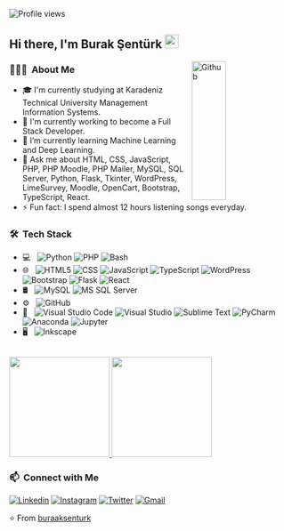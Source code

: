 ![Profile views](https://komarev.com/ghpvc/?username=buraaksenturk&color=blue)
## Hi there, I'm Burak Şentürk <img src="https://media.giphy.com/media/hvRJCLFzcasrR4ia7z/giphy.gif" width="25px">
<img width="35%" height="250px" align="right" alt="Github" src="https://media4.giphy.com/media/iIqmM5tTjmpOB9mpbn/giphy.gif" />

### 👨🏻‍💻 &nbsp;About Me

- 🎓 I'm currently studying at Karadeniz Technical University Management Information Systems.
- 🔭 I'm currently working to become a Full Stack Developer.
- 🌱 I’m currently learning Machine Learning and Deep Learning.
- 💬 Ask me about HTML, CSS, JavaScript, PHP, PHP Moodle, PHP Mailer, MySQL, SQL Server, Python, Flask, Tkinter, WordPress, LimeSurvey, Moodle, OpenCart, Bootstrap, TypeScript, React.
- ⚡ Fun fact: I spend almost 12 hours listening songs everyday.

### 🛠 &nbsp;Tech Stack

- 💻 &nbsp;
  ![Python](https://img.shields.io/badge/-Python-333333?style=flat&logo=python)
  ![PHP](https://img.shields.io/badge/-PHP-333333?style=flat&logo=php)
  ![Bash](https://img.shields.io/badge/-Bash%20Script-333333?style=flat&logo=GNU-Bash&logoColor=white)
- 🌐 &nbsp;
  ![HTML5](https://img.shields.io/badge/-HTML5-333333?style=flat&logo=HTML5)
  ![CSS](https://img.shields.io/badge/-CSS-333333?style=flat&logo=CSS3&logoColor=1572B6)
  ![JavaScript](https://img.shields.io/badge/-JavaScript-333333?style=flat&logo=javascript)
  ![TypeScript](https://img.shields.io/badge/-TypeScript-333333?style=flat&logo=typescript)
  ![WordPress](https://img.shields.io/badge/-WordPress-333333?style=flat&logo=wordpress)
  ![Bootstrap](https://img.shields.io/badge/-Bootstrap-333333?style=flat&logo=bootstrap&logoColor=563D7C)
  ![Flask](https://img.shields.io/badge/-Flask-333333?style=flat&logo=flask)
  ![React](https://img.shields.io/badge/-React-333333?style=flat&logo=react)
- 🛢 &nbsp;
  ![MySQL](https://img.shields.io/badge/-MySQL-333333?style=flat&logo=mysql)
  ![MS SQL Server](https://img.shields.io/badge/-MS%20SQL%20Server-333333?style=flat&logo=Microsoft-SQL-Server)
- ⚙️ &nbsp;
  ![GitHub](https://img.shields.io/badge/-GitHub-333333?style=flat&logo=github)
- 🔧 &nbsp;
  ![Visual Studio Code](https://img.shields.io/badge/-Visual%20Studio%20Code-333333?style=flat&logo=visual-studio-code&logoColor=007ACC)
  ![Visual Studio](https://img.shields.io/badge/-Visual%20Studio-333333?style=flat&logo=visual-studio&logoColor=643995)
  ![Sublime Text](https://img.shields.io/badge/-Sublime%20Text-333333?style=flat&logo=sublime-text)
  ![PyCharm](https://img.shields.io/badge/-PyCharm-333333?style=flat&logo=pycharm)
  ![Anaconda](https://img.shields.io/badge/-Anaconda-333333?style=flat&logo=anaconda)
  ![Jupyter](https://img.shields.io/badge/-Jupyter-333333?style=flat&logo=jupyter)
- 🖥 &nbsp;
  ![Inkscape](https://img.shields.io/badge/-Inkscape-333333?style=flat&logo=inkscape)

 <br/>

<a href="https://github.com/buraaksenturk">
  <img height="180em" src="https://github-readme-stats.vercel.app/api?username=buraaksenturk&&show_icons=true&title_color=ffffff&icon_color=bb2acf&text_color=daf7dc&bg_color=151515" />
  <img height="180em" src="https://github-readme-stats.vercel.app/api/top-langs/?username=buraaksenturk&theme=buefy&layout=compact&bg_color=151515&text_color=daf7dc" />
</a>

<br/>

### 📫 &nbsp;Connect with Me
  [![Linkedin](https://img.shields.io/badge/-LinkedIn-blue?style=flat&logo=Linkedin&logoColor=white)](https://www.linkedin.com/in/buraaksenturk/)
  [![Instagram](https://img.shields.io/badge/-Instagram-black?style=flat&logo=instagram&logoColor=white)](https://www.instagram.com/burak.senturkkk)
  [![Twitter](https://img.shields.io/badge/-Twitter-blue?style=flat&logo=Twitter&logoColor=white)](https://twitter.com/burak_senturkk)
  [![Gmail](https://img.shields.io/badge/-Gmail-c14438?style=flat&logo=Gmail&logoColor=white)](mailto:buraak.senturk@gmail.com)

⭐️ From [buraaksenturk](https://github.com/buraaksenturk)
